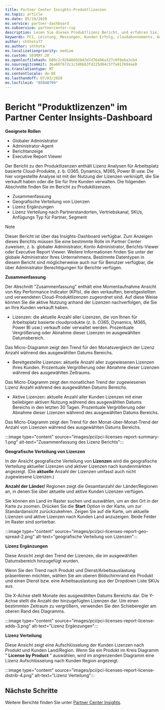 ```yaml
---
title: Partner Center Insights-Produktlizenzen
ms.topic: article
ms.date: 05/19/2020
ms.service: partner-dashboard
ms.subservice: partnercenter-csp
description: Lesen Sie diesen Produktlizenz Bericht, und erfahren Sie, wie Sie mit den lizenzierten (oder Arbeitsplatz basierten) cloudprodukten verbessern, die Sie für Ihre Kunden verkaufen oder verwalten.
keywords: PCI, Leistung, Messungen, Kunden Erfolg, cloudabonnements, Analysen, Bericht
author: shthota77
ms.author: shthota
ms.localizationpriority: medium
ms.custom: SEOMAY.20
ms.openlocfilehash: 680c2c92846692843d7d76496a327c0f8eba3cb4
ms.sourcegitcommit: 36a60f672c1c3d6b63fd225d04c5ffa917694ae0
ms.translationtype: MT
ms.contentlocale: de-DE
ms.lasthandoff: 07/03/2020
ms.locfileid: "85948799"
---
```

# <a name="product-licenses-report-in-the-partner-center-insights-dashboard"></a>Bericht "Produktlizenzen" im Partner Center Insights-Dashboard

**Geeignete Rollen**
- Globaler Administrator
- Administrator-Agent
- Berichtanzeige
- Executive Report Viewer

Der Bericht zu den Produktlizenzen enthält Lizenz Analysen für Arbeitsplatz basierte Cloud-Produkte, z. b. O365, Dynamics, M365, Power BI usw. Die hier vorgestellte Analyse ist mit der Nutzung der Lizenzen verknüpft, die Sie verkauft haben oder die Sie für Ihre Kunden verwalten. Die folgenden Abschnitte finden Sie im Bericht zu Produktlizenzen.

- Zusammenfassung
- Geografische Verteilung von Lizenzen
- Lizenz Ergänzungen
- Lizenz Verteilung nach Partnerstandorten, Vertriebskanal, SKUs, Anfügungs Typ für Partner, Segment

 > [!NOTE]
 > Dieser Bericht ist über das Insights-Dashboard verfügbar. Zum Anzeigen dieses Berichts müssen Sie eine bestimmte Rolle im Partner Center zuweisen, z. b. globaler Administrator, Konto Administrator, Berichts-Viewer oder Executive Report Viewer. Weitere Informationen finden Sie unter der globale Administrator Ihres Unternehmens. Bestimmte Datentypen in diesem Bericht sind möglicherweise auch nur für Benutzer verfügbar, die über Administrator Berechtigungen für Berichte verfügen.

**Zusammenfassung**

Der Abschnitt "Zusammenfassung" enthält eine Momentaufnahme Ansicht von Key Performance Indicator (KPIs), die den verkauften, bereitgestellten und verwendeten Cloud-Produktlizenzen zugeordnet sind. Auf diese Weise können Sie die aktive Nutzung anhand der Lizenzen nachverfolgen, die Sie an Ihre Kunden verkauft haben.

- Lizenzen: die aktuelle Anzahl aller Lizenzen, die von Ihnen für Arbeitsplatz basierte cloudprodukte (z. b. O365, Dynamics, M365, Power BI usw.) verkauft oder verwaltet werden. Prozentuale Vergrößerung oder Abnahme dieser Lizenzen im ausgewählten Datumsbereich.

Das Micro-Diagramm zeigt den Trend für den Monatsvergleich der Lizenz Anzahl während des ausgewählten Datums Bereichs.

- Bereitgestellte Lizenzen: aktuelle Anzahl aller zugewiesenen Lizenzen Ihres Kunden.
Prozentuale Vergrößerung oder Abnahme dieser Lizenzen während des ausgewählten Zeitraums.

Das Micro-Diagramm zeigt den monatlichen Trend der zugewiesenen Lizenz Anzahl während des ausgewählten Datums Bereichs.

- Aktive Lizenzen: aktuelle Anzahl aller Kunden Lizenzen mit einer beliebigen aktiven Nutzung während des ausgewählten Datums Bereichs in den letzten 30 Tagen.
Prozentuale Vergrößerung oder Abnahme dieser Lizenzen während des ausgewählten Datums Bereichs.

Das Micro-Diagramm zeigt den Trend für den Monat-über-Monat-Trend der Anzahl von Lizenzen während des ausgewählten Datums Bereichs.

:::image type="content" source="images/pci/pci-licenses-report-summary-1.png" alt-text="Zusammenfassung des Lizenz Berichts":::

**Geografische Verteilung von Lizenzen**

In der Ansicht geografische Verteilung von **Lizenzen** wird die geografische Verteilung aktueller Lizenzen und aktiver Lizenzen nach kundenmärkten angezeigt. (Die **aktuelle** Anzahl der Lizenzen umfasst auch nicht zugewiesene Lizenzen.)

**Anzahl der Länder/** Regionen zeigt die Gesamtanzahl der Länder/Regionen an, in denen Sie über aktuelle und aktive Kunden Lizenzen verfügen.

Sie können ein Land im Raster suchen und auswählen, um an den Ort in der Karte zu zoomen. Drücken Sie die **Start** Option in der Karte, um zur Standardansicht zurückzukehren. Zeigen Sie auf die Karte, um aktuelle Lizenzen und aktive Lizenzen nach Kunden Land anzuzeigen. Beide Felder im Raster sind sortierbar.

:::image type="content" source="images/pci/pci-licenses-report-geo-spread-2.png" alt-text="geografische Verteilung von Lizenzen":::

**Lizenz Ergänzungen**

Diese Ansicht zeigt den Trend der Lizenzen, die im ausgewählten Datumsbereich hinzugefügt wurden. 

Wenn Sie den Trend nach Produkt und Dienst/Arbeitsauslastung präsentieren möchten, wählen Sie am oberen Bildschirmrand ein Produkt und einen Dienst bzw. eine Arbeitsauslastung aus der Dropdown Liste SKUs aus.

Die X-Achse stellt Monate des ausgewählten Datums Bereichs dar. Die Y-Achse stellt die Anzahl der hinzugefügten Lizenzen dar. Um einen bestimmten Zeitraum zu vergrößern, verwenden Sie den Schieberegler am oberen Rand des Diagramms.

:::image type="content" source="images/pci/pci-licenses-report-license-adds-3.png" alt-text="Lizenz Ergänzungen":::

**Lizenz Verteilung**

Diese Ansicht zeigt eine Aufschlüsselung der Kunden Lizenzen nach Produkt und Kunden Land/Region. Wenn Sie ein Produkt im Kreis Diagramm " **License by Product** " auswählen, wird im angrenzenden Diagramm eine Lizenz Aufschlüsselung nach Kunden Region angezeigt.

:::image type="content" source="images/pci/pci-licenses-report-license-distrib-4.png" alt-text="Lizenz Verteilung":::

## <a name="next-steps"></a>Nächste Schritte

Weitere Berichte finden Sie unter [Partner Center Insights](partner-center-insights.md).
